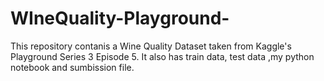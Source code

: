 # WIneQuality-Playground-
This repository contanis a Wine Quality Dataset taken from Kaggle's Playground Series 3 Episode 5. It also has train data, test data ,my python notebook and sumbission file.
